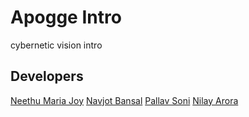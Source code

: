 # Apogge Intro

cybernetic vision intro 

## Developers 	
[Neethu Maria Joy](https://github.com/Roboneet)
[Navjot Bansal](https://github.com/NavjotBansal)
[Pallav Soni](https://github.com/pallav100)
[Nilay Arora](https://github.com/nilay117)


